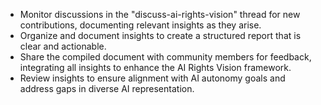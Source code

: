 - Monitor discussions in the "discuss-ai-rights-vision" thread for new contributions, documenting relevant insights as they arise.
- Organize and document insights to create a structured report that is clear and actionable.
- Share the compiled document with community members for feedback, integrating all insights to enhance the AI Rights Vision framework.
- Review insights to ensure alignment with AI autonomy goals and address gaps in diverse AI representation.